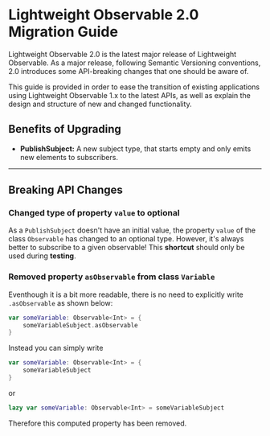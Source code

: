 # Lightweight Observable 2.0 Migration Guide

Lightweight Observable 2.0 is the latest major release of Lightweight Observable. As a major release, following Semantic Versioning conventions, 2.0 introduces some API-breaking changes that one should be aware of.

This guide is provided in order to ease the transition of existing applications using Lightweight Observable 1.x to the latest APIs, as well as explain the design and structure of new and changed functionality.

## Benefits of Upgrading
 - **PublishSubject:** A new subject type, that starts empty and only emits new elements to subscribers.

---

## Breaking API Changes

### Changed type of property `value` to optional
As a `PublishSubject` doesn't have an initial value, the property `value` of the class `Observable` has changed to an optional type. However, it's always better to subscribe to a given observable! This **shortcut** should only be used during **testing**.

### Removed property `asObservable` from class `Variable`
Eventhough it is a bit more readable, there is no need to explicitly write `.asObservable` as shown below:
```swift
var someVariable: Observable<Int> = {
    someVariableSubject.asObservable
}
```
Instead you can simply write
```swift
var someVariable: Observable<Int> = {
    someVariableSubject
}
```
or
```swift
lazy var someVariable: Observable<Int> = someVariableSubject
```
Therefore this computed property has been removed.
